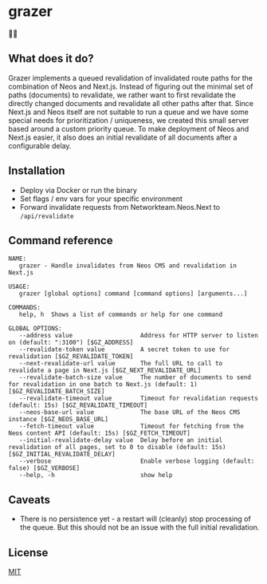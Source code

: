 # grazer

🌱🦓

## What does it do?

Grazer implements a queued revalidation of invalidated route paths for the combination of Neos and Next.js.
Instead of figuring out the minimal set of paths (documents) to revalidate, we rather want to first revalidate the directly changed documents and revalidate all other paths after that.
Since Next.js and Neos itself are not suitable to run a queue and we have some special needs for prioritization / uniqueness, we created this small server based around a custom priority queue.
To make deployment of Neos and Next.js easier, it also does an initial revalidate of all documents after a configurable delay.

## Installation

* Deploy via Docker or run the binary
* Set flags / env vars for your specific environment
* Forward invalidate requests from Networkteam.Neos.Next to `/api/revalidate`

## Command reference

```
NAME:
   grazer - Handle invalidates from Neos CMS and revalidation in Next.js

USAGE:
   grazer [global options] command [command options] [arguments...]

COMMANDS:
   help, h  Shows a list of commands or help for one command

GLOBAL OPTIONS:
   --address value                   Address for HTTP server to listen on (default: ":3100") [$GZ_ADDRESS]
   --revalidate-token value          A secret token to use for revalidation [$GZ_REVALIDATE_TOKEN]
   --next-revalidate-url value       The full URL to call to revalidate a page in Next.js [$GZ_NEXT_REVALIDATE_URL]
   --revalidate-batch-size value     The number of documents to send for revalidation in one batch to Next.js (default: 1) [$GZ_REVALIDATE_BATCH_SIZE]
   --revalidate-timeout value        Timeout for revalidation requests (default: 15s) [$GZ_REVALIDATE_TIMEOUT]
   --neos-base-url value             The base URL of the Neos CMS instance [$GZ_NEOS_BASE_URL]
   --fetch-timeout value             Timeout for fetching from the Neos content API (default: 15s) [$GZ_FETCH_TIMEOUT]
   --initial-revalidate-delay value  Delay before an initial revalidation of all pages, set to 0 to disable (default: 15s) [$GZ_INITIAL_REVALIDATE_DELAY]
   --verbose                         Enable verbose logging (default: false) [$GZ_VERBOSE]
   --help, -h                        show help
```

## Caveats

* There is no persistence yet - a restart will (cleanly) stop processing of the queue. But this should not be an issue with the full initial revalidation.

## License

[MIT](./LICENSE)

